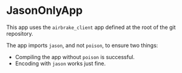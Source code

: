 # JasonOnlyApp

This app uses the `airbrake_client` app defined at the root of the git repository.

The app imports `jason`, and not `poison`, to ensure two things:
* Compiling the app without `poison` is successful.
* Encoding with `jason` works just fine.
